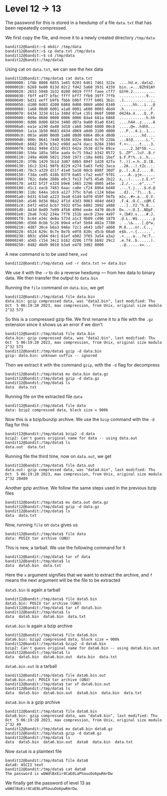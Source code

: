 # Level 12 → 13

The password for this is stored in a hexdump of a file `data.txt` that has been repeatedly compressed.

We first copy the file, and move it to a newly created directory `/tmp/data`

```
bandit12@bandit:~$ mkdir /tmp/data
bandit12@bandit:~$ cp data.txt /tmp/data
bandit12@bandit:~$ cd /tmp/data
bandit12@bandit:/tmp/data$
```

Using cat on `data.txt`, we can see the hex data
```
bandit12@bandit:/tmp/data$ cat data.txt
00000000: 1f8b 0808 6855 1e65 0203 6461 7461 322e  ....hU.e..data2.
00000010: 6269 6e00 013d 02c2 fd42 5a68 3931 4159  bin..=...BZh91AY
00000020: 2653 5948 1b32 0200 0019 ffff faee cff7  &SYH.2..........
00000030: f6ff e4f7 bfbc ffff bff7 ffb9 39ff 7ffb  ............9...
00000040: bd31 eeff b9fb fbbb b9bf f77f b001 3b2c  .1............;,
00000050: d100 0d03 d200 6868 0d00 0069 a00d 0340  ......hh...i...@
00000060: 1a68 00d0 0d01 a1a0 0001 a680 0003 46d4  .h............F.
00000070: 6434 3234 611a 340d 07a4 c351 068f 5000  d424a.4....Q..P.
00000080: 069a 0680 0000 0006 8006 8da4 681a 6868  ............h.hh
00000090: 0d06 8d00 6834 3400 d07a 9a00 01a0 0341  ....h44..z.....A
000000a0: ea1e a190 da40 3d10 ca68 3468 6800 00c8  .....@=..h4hh...
000000b0: 1a1a 1b50 0683 d434 d069 a0d0 3100 d000  ...P...4.i..1...
000000c0: 001e a680 00d0 1a00 d0d0 6864 d0c4 d0d0  ..........hd....
000000d0: 000c 8641 7440 0108 032e 86b4 4cf0 22bb  ...At@......L.".
000000e0: 6682 2b7e b3e2 e98d aa74 dacc 0284 330d  f.+~.....t....3.
000000f0: bbb2 9494 d332 d933 642a 3538 d27e 09ce  .....2.3d*58.~..
00000100: 53da 185a 505e aada 6c75 59a2 b342 0572  S..ZP^..luY..B.r
00000110: 249a 4600 5021 25b0 1973 c18a 6881 1bef  $.F.P!%..s..h...
00000120: 3f9b 1429 5b1d 3d87 68b5 804f 1d28 42fa  ?..)[.=.h..O.(B.
00000130: 16c2 3241 98fb 8229 e274 5a63 fe92 3aca  ..2A...).tZc..:.
00000140: 70c3 a329 d21f 41e0 5a10 08cb 888f 30df  p..)..A.Z.....0.
00000150: f3da ce85 418b 0379 6a65 cfa2 eeb7 9f01  ....A..yje......
00000160: 782c da0e 288b e0c3 fe13 7af5 45ab 2b22  x,..(.....z.E.+"
00000170: a432 bf2f e32d b9e6 1465 2296 d805 a45e  .2./.-...e"....^
00000180: d1c1 eacb 7483 6aac ca0e cf24 8864 bd40  ....t.j....$.d.@
00000190: 118c 644a 1dc6 a127 375c b7a6 c124 bdae  ..dJ...'7\...$..
000001a0: 6d31 63a0 a223 3ea0 61d4 bdf0 450f 56fb  m1c..#>.a...E.V.
000001b0: a546 8d34 08a2 4f1d 43d3 9063 404d dd43  .F.4..O.C..c@M.C
000001c0: b4f2 e65d bcb7 5932 0f5e 6802 3892 a988  ...]..Y2.^h.8...
000001d0: 443d 8e89 7e09 4fb0 499d ee4e 4470 46c0  D=..~.O.I..NDpF.
000001e0: 2ba6 7c62 234a 7f76 151b aec0 23ee 4a97  +.|b#J.v....#.J.
000001f0: bc64 e34c de8a 5724 a1c3 9b89 cd96 1879  .d.L..W$.......y
00000200: d560 0cbb 5c26 09e4 efaf 5b94 402a 7780  .`..\&....[.@*w.
00000210: 4d87 30ce b8a3 946e 72c1 a643 1db7 a060  M.0....nr..C...`
00000220: 6524 629c 0c7e 8e7b e0f8 820c d5cb 60a0  e$b..~.{......`.
00000230: 003c a584 d4c1 61ef eb02 3f65 3a54 a3a2  .<....a...?e:T..
00000240: a565 c154 34c2 b162 d206 1ff8 bb92 29c2  .e.T4..b......).
00000250: 8482 40d9 9010 b3a9 e478 3d02 0000       ..@......x=...
```

A new command is to be used here, `xxd`
```
bandit12@bandit:/tmp/data$ xxd -r data.txt >> data.bin
```

We use it with the `-r` to do a reverse hexdump — from hex data to binary data. We then transfer the output to `data.bin`

Running the `file` command on `data.bin`, we get
```
bandit12@bandit:/tmp/data$ file data.bin
data.bin: gzip compressed data, was "data2.bin", last modified: Thu Oct  5 06:19:20 2023, max compression, from Unix, original size modulo 2^32 573
```

So this is a compressed gzip file. We first rename it to a file with the `.gz` extension since it shows us an error if we don't
```
bandit12@bandit:/tmp/data$ file data.bin
data.bin: gzip compressed data, was "data2.bin", last modified: Thu Oct  5 06:19:20 2023, max compression, from Unix, original size modulo 2^32 573
bandit12@bandit:/tmp/data$ gzip -d data.bin
gzip: data.bin: unknown suffix -- ignored
```

Then we extract it with the command `gzip`, with the `-d` flag for decompress
```
bandit12@bandit:/tmp/data$ mv data.bin data.gz
bandit12@bandit:/tmp/data$ gzip -d data.gz
bandit12@bandit:/tmp/data$ ls
data  data.txt
```

Running file on the extracted file `data`
```
bandit12@bandit:/tmp/data$ file data
data: bzip2 compressed data, block size = 900k
```

Now this is a bzip/bunzip archive. We use the `bzip` command with the `-d` flag for this
```
bandit12@bandit:/tmp/data$ bzip2 -d data
bzip2: Can't guess original name for data -- using data.out
bandit12@bandit:/tmp/data$ ls
data.out  data.txt
```

Running file the third time, now on `data.out`, we get
```
bandit12@bandit:/tmp/data$ file data.out
data.out: gzip compressed data, was "data4.bin", last modified: Thu Oct  5 06:19:20 2023, max compression, from Unix, original size modulo 2^32 20480
```

Another gzip archive. We follow the same steps used in the previous bzip files
```
bandit12@bandit:/tmp/data$ mv data.out data.gz
bandit12@bandit:/tmp/data$ gzip -d data.gz
bandit12@bandit:/tmp/data$ ls
data  data.txt
```

Now, running `file` on `data` gives us
```
bandit12@bandit:/tmp/data$ file data
data: POSIX tar archive (GNU)
```

This is new, a tarball. We use the following command for it
```
bandit12@bandit:/tmp/data$ tar xf data
bandit12@bandit:/tmp/data$ ls
data  data5.bin  data.txt
```

Here the `x` argument signifies that we want to extract the archive, and `f` means the next argument will be the file to be extracted

`data5.bin` is again a tarball
```
bandit12@bandit:/tmp/data$ file data5.bin
data5.bin: POSIX tar archive (GNU)
bandit12@bandit:/tmp/data$ tar xf data5.bin
bandit12@bandit:/tmp/data$ ls
data  data5.bin  data6.bin  data.txt
```

`data6.bin` is again a bzip archive
```
bandit12@bandit:/tmp/data$ file data6.bin
data6.bin: bzip2 compressed data, block size = 900k
bandit12@bandit:/tmp/data$ bzip2 -d data6.bin
bzip2: Can't guess original name for data6.bin -- using data6.bin.out
bandit12@bandit:/tmp/data$ ls
data  data5.bin  data6.bin.out  data.bin  data.txt
```

`data6.bin.out` is a tarball
```
bandit12@bandit:/tmp/data$ file data6.bin.out
data6.bin.out: POSIX tar archive (GNU)
bandit12@bandit:/tmp/data$ tar xf data6.bin.out
bandit12@bandit:/tmp/data$ ls
data  data5.bin  data6.bin.out  data8.bin  data.bin  data.txt
```

`data8.bin` is a gzip archive
```
bandit12@bandit:/tmp/data$ file data8.bin
data8.bin: gzip compressed data, was "data9.bin", last modified: Thu Oct  5 06:19:20 2023, max compression, from Unix, original size modulo 2^32 49
bandit12@bandit:/tmp/data$ mv data8.bin data8.gz
bandit12@bandit:/tmp/data$ gzip -d data8.gz
bandit12@bandit:/tmp/data$ ls
data  data5.bin  data6.bin.out  data8  data.bin  data.txt
```

Now `data8` is a plaintext file
```
bandit12@bandit:/tmp/data$ file data8
data8: ASCII text
bandit12@bandit:/tmp/data$ cat data8
The password is wbWdlBxEir4CaE8LaPhauuOo6pwRmrDw
```

We finally get the password of level 13 as `wbWdlBxEir4CaE8LaPhauuOo6pwRmrDw`.

